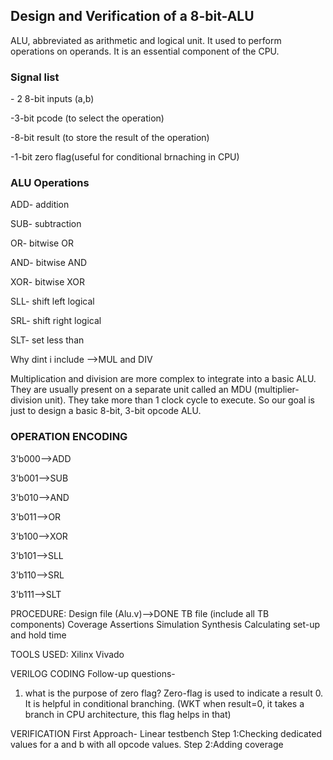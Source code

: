 <h2> Design and Verification of a 8-bit-ALU </h2>

ALU, abbreviated as arithmetic and logical unit. It used to perform operations on operands. 
It is an essential component of the CPU. 

<h3>Signal list</h3>
- 2 8-bit inputs (a,b)

-3-bit pcode (to select the operation)

-8-bit result (to store the result of the operation)

-1-bit zero flag(useful for conditional brnaching in CPU)

<h3>ALU Operations</h3>
ADD- addition

SUB- subtraction

OR- bitwise OR

AND- bitwise AND

XOR- bitwise XOR

SLL- shift left logical

SRL- shift right logical

SLT- set less than

Why dint i include -->MUL and DIV

Multiplication and division are more complex to integrate into a basic ALU. They are usually present on a separate unit called an MDU (multiplier-division unit). They take more than 1 clock cycle to execute. So our goal is just to design a basic 8-bit, 3-bit opcode ALU. 

<h3>OPERATION ENCODING</h3> 
3'b000-->ADD

3'b001-->SUB

3'b010-->AND

3'b011-->OR

3'b100-->XOR

3'b101-->SLL

3'b110-->SRL

3'b111-->SLT

PROCEDURE:
Design file (Alu.v)-->DONE
TB file (include all TB components)
Coverage 
Assertions 
Simulation 
Synthesis 
Calculating set-up and hold time

TOOLS USED: Xilinx Vivado

VERILOG CODING
Follow-up questions-
1. what is the purpose of zero flag?
Zero-flag is used to indicate a result 0. It is helpful in conditional branching. (WKT when result=0, it takes a branch in CPU architecture, this flag helps in that)

VERIFICATION 
First Approach- Linear testbench
Step 1:Checking dedicated values for a and b with all opcode values. 
Step 2:Adding coverage
